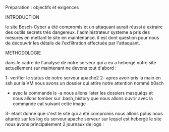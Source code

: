 Préparation : objectifs et exigences


INTRODUCTION

le site Bosch-Cyber a été compromis et un attaquant aurait réussi à extraire des outils secrets très dangereux. l'administrateur systeme a pris des mesures en mettant le site en maintenance. il est dont question pour nous de découvrir les détails de l'exfiltration effectuée par l'attaquant.

METHODOLOGIE

dans le cadre de l'analyse de notre serveur qui a eu a hebergé notre site actuellement sur maintenant ne devons tout d'abord :

1- verifier le status de notre serveur apache2
2- apres avoir pris la main en ssh sur la VM nous avons un dossier qui attire notre attention nommé b0sch 
 - avec la commande ls -a nous allons lister les dossiers masquéqs et nous allons tomber sur .bash_history que nous allons ouvrir avec la commande cat suivant cette image 
 
3- etant donné que c'est le site qui a été compromis nous allons pplus nous attardé sur les log du serveur apache serveur sur lequel est hebergé le site nous avons principalement 2 journaux de logs :

 
